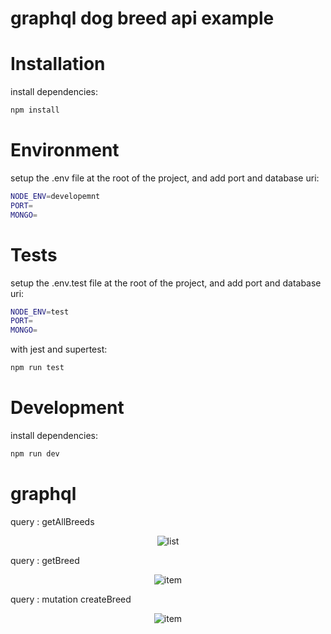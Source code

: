 

# graphql dog breed api example



# Installation

install dependencies:

```bash
npm install
```

# Environment

setup the .env file at the root of the project, and add port and database uri:

```bash
NODE_ENV=developemnt
PORT=
MONGO=
```


# Tests
setup the .env.test file at the root of the project, and add port and database uri:

```bash
NODE_ENV=test
PORT=
MONGO=
```

with jest and supertest:

```bash
npm run test
```


# Development

install dependencies:

```bash
npm run dev
```

# graphql

query : getAllBreeds

<p align="center">
  <img src=".git/list.png" alt="list">
</p>

query : getBreed

<p align="center">
  <img src=".git/item.png" alt="item">
</p>

query : mutation createBreed

<p align="center">
  <img src=".git/create.png" alt="item">
</p>
